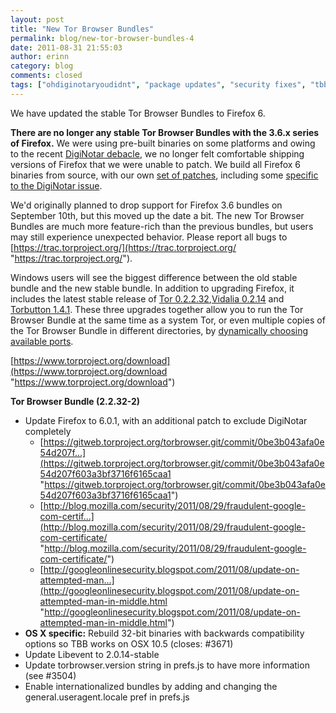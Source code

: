 ```yaml
---
layout: post
title: "New Tor Browser Bundles"
permalink: blog/new-tor-browser-bundles-4
date: 2011-08-31 21:55:03
author: erinn
category: blog
comments: closed
tags: ["ohdiginotaryoudidnt", "package updates", "security fixes", "tbb torbrowser"]
---
```


We have updated the stable Tor Browser Bundles to Firefox 6.

**There are no longer any stable Tor Browser Bundles with the 3.6.x series of Firefox.** We were using pre-built binaries on some platforms and owing to the recent [DigiNotar debacle](https://blog.torproject.org/blog/diginotar-debacle-and-what-you-should-do-about-it), we no longer felt comfortable shipping versions of Firefox that we were unable to patch. We build all Firefox 6 binaries from source, with our own [set of patches](https://gitweb.torproject.org/torbrowser.git/tree/refs/heads/maint-2.2:/src/current-patches), including some [specific to the DigiNotar issue](https://gitweb.torproject.org/torbrowser.git/commit/0be3b043afa0e54d207f603a3bf3716f6165caa1).

We'd originally planned to drop support for Firefox 3.6 bundles on September 10th, but this moved up the date a bit. The new Tor Browser Bundles are much more feature-rich than the previous bundles, but users may still experience unexpected behavior. Please report all bugs to [https://trac.torproject.org/](https://trac.torproject.org/ "https://trac.torproject.org/").

Windows users will see the biggest difference between the old stable bundle and the new stable bundle. In addition to upgrading Firefox, it includes the latest stable release of [Tor 0.2.2.32](http://blog.torproject.org/blog/tor-02232-released),[Vidalia 0.2.14](http://blog.torproject.org/blog/vidalia-0214-out) and [Torbutton 1.4.1](http://blog.torproject.org/blog/torbutton-141-released). These three upgrades together allow you to run the Tor Browser Bundle at the same time as a system Tor, or even multiple copies of the Tor Browser Bundle in different directories, by [dynamically choosing available ports](https://trac.torproject.org/projects/tor/ticket/2264).

[https://www.torproject.org/download](https://www.torproject.org/download "https://www.torproject.org/download")

**Tor Browser Bundle (2.2.32-2)**

-   Update Firefox to 6.0.1, with an additional patch to exclude DigiNotar completely
    -   [https://gitweb.torproject.org/torbrowser.git/commit/0be3b043afa0e54d207f...](https://gitweb.torproject.org/torbrowser.git/commit/0be3b043afa0e54d207f603a3bf3716f6165caa1 "https://gitweb.torproject.org/torbrowser.git/commit/0be3b043afa0e54d207f603a3bf3716f6165caa1")
    -   [http://blog.mozilla.com/security/2011/08/29/fraudulent-google-com-certif...](http://blog.mozilla.com/security/2011/08/29/fraudulent-google-com-certificate/ "http://blog.mozilla.com/security/2011/08/29/fraudulent-google-com-certificate/")
    -   [http://googleonlinesecurity.blogspot.com/2011/08/update-on-attempted-man...](http://googleonlinesecurity.blogspot.com/2011/08/update-on-attempted-man-in-middle.html "http://googleonlinesecurity.blogspot.com/2011/08/update-on-attempted-man-in-middle.html")
-   **OS X specific:** Rebuild 32-bit binaries with backwards compatibility options so TBB works on OSX 10.5 (closes: \#3671)
-   Update Libevent to 2.0.14-stable
-   Update torbrowser.version string in prefs.js to have more information (see \#3504)
-   Enable internationalized bundles by adding and changing the  
     general.useragent.locale pref in prefs.js

